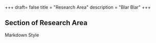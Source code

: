 +++
draft= false
title = "Research Area"
description = "Blar Blar"
+++

## Section of Research Area

Markdown Style

